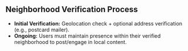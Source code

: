 ## Neighborhood Verification Process
- **Initial Verification:** Geolocation check + optional address verification (e.g., postcard mailer).
- **Ongoing:** Users must maintain presence within their verified neighborhood to post/engage in local content.
